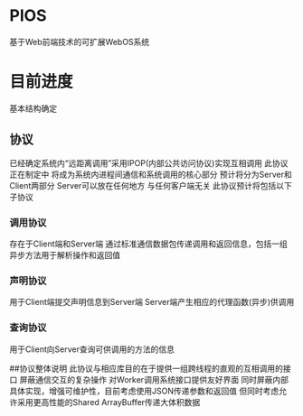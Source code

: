# PlOS
基于Web前端技术的可扩展WebOS系统
# 目前进度 
基本结构确定
## 协议
已经确定系统内“远距离调用”采用IPOP(内部公共访问协议)实现互相调用
此协议正在制定中 将成为系统内进程间通信和系统调用的核心部分
预计将分为Server和Client两部分 Server可以放在任何地方 与任何客户端无关
此协议预计将包括以下子协议
### 调用协议
存在于Client端和Server端
通过标准通信数据包传递调用和返回信息，包括一组异步方法用于解析操作和返回值
### 声明协议
用于Client端提交声明信息到Server端
Server端产生相应的代理函数(异步)供调用
### 查询协议
用于Client向Server查询可供调用的方法的信息

##协议整体说明
此协议与相应库目的在于提供一组跨线程的直观的互相调用的接口
屏蔽通信交互的复杂操作
对Worker调用系统接口提供友好界面
同时屏蔽内部具体实现，增强可维护性，目前考虑使用JSON传递参数和返回值
但同时考虑允许采用更高性能的Shared ArrayBuffer传递大体积数据

